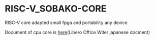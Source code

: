# RISC-V_SOBAKO-CORE
RISC-V core adapted small fpga and portability any device

Document of cpu core is [here](https://github.com/yoshiyuki-takeda/RISC-V_SOBAKO-CORE/blob/main/%E8%95%8E%E9%BA%A6%E7%B2%89%E3%82%B3%E3%82%A22.odt)(Libero Office Witer japanese docment)
